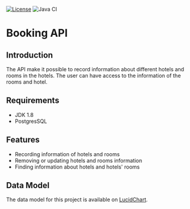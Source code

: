 [![License](https://img.shields.io/badge/License-Apache%202.0-blue.svg)](https://www.apache.org/licenses/LICENSE-2.0)
![Java CI](https://github.com/alirezamah/booking-api/workflows/Java%20CI/badge.svg?event=push)
# Booking API

## Introduction
The API make it possible to record information about different hotels and rooms in the hotels. The user can have
access to the information of the rooms and hotel.

## Requirements
* JDK 1.8
* PostgresSQL

## Features
* Recording information of hotels and rooms
* Removing or updating hotels and rooms information
* Finding information about hotels and hotels' rooms

## Data Model
The data model for this project is available on [LucidChart](https://app.lucidchart.com/documents/view/3c3a94aa-8d50-43a4-8f80-1a158ac76cd3/0_0).


